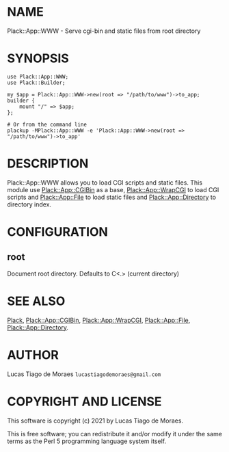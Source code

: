 # NAME

Plack::App::WWW - Serve cgi-bin and static files from root directory

# SYNOPSIS

    use Plack::App::WWW;
    use Plack::Builder;

    my $app = Plack::App::WWW->new(root => "/path/to/www")->to_app;
    builder {
        mount "/" => $app;
    };

    # Or from the command line
    plackup -MPlack::App::WWW -e 'Plack::App::WWW->new(root => "/path/to/www")->to_app'

# DESCRIPTION

Plack::App::WWW allows you to load CGI scripts and static files. This module use [Plack::App::CGIBin](https://metacpan.org/pod/Plack::App::CGIBin) as a base,
[Plack::App::WrapCGI](https://metacpan.org/pod/Plack::App::WrapCGI) to load CGI scripts and [Plack::App::File](https://metacpan.org/pod/Plack::App::File) to load static files
and [Plack::App::Directory](https://metacpan.org/pod/Plack::App::Directory) to directory index.

# CONFIGURATION

## root

Document root directory. Defaults to C<.> (current directory)

# SEE ALSO

[Plack](https://metacpan.org/pod/Plack), [Plack::App::CGIBin](https://metacpan.org/pod/Plack::App::CGIBin),
[Plack::App::WrapCGI](https://metacpan.org/pod/Plack::App::WrapCGI), [Plack::App::File](https://metacpan.org/pod/Plack::App::File),
[Plack::App::Directory](https://metacpan.org/pod/Plack::App::Directory).

# AUTHOR

Lucas Tiago de Moraes `lucastiagodemoraes@gmail.com`

# COPYRIGHT AND LICENSE

This software is copyright (c) 2021 by Lucas Tiago de Moraes.

This is free software; you can redistribute it and/or modify it under the same terms as the Perl 5 programming language system itself.
